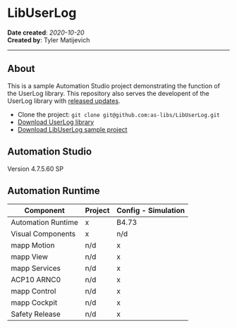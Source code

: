 # LibUserLog
**Date created**: *2020-10-20*  
**Created by**: Tyler Matijevich  

---
## About
This is a sample Automation Studio project demonstrating the function of the UserLog library. This repository also serves the developent of the UserLog library with [released updates](https://github.com/as-libs/LibUserLog/releases).

- Clone the project: `git clone git@github.com:as-libs/LibUserLog.git`
- [Download UserLog library](https://github.com/as-libs/LibUserLog/releases/download/0.1.3/UserLog_V0.01.3.zip)
- [Download LibUserLog sample project](https://github.com/as-libs/LibUserLog/releases/download/0.1.3/LibUserLog.zip)

## Automation Studio
Version 4.7.5.60 SP

## Automation Runtime

Component 				| Project 			| Config - Simulation	
------------------------|-------------------|-----------------------
Automation Runtime		| x					| B4.73 
Visual Components		| x 				| n/d 
mapp Motion 			| n/d 				| x 
mapp View 				| n/d 				| x 
mapp Services 			| n/d 				| x 
ACP10 ARNC0				| n/d 				| x 
mapp Control 			| n/d 				| x 
mapp Cockpit 			| n/d 				| x 
Safety Release 			| n/d 				| x 

